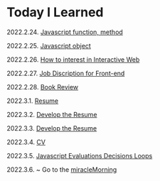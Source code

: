 # Today I Learned

2022.2.24. [Javascript function, method](https://yezzi.tistory.com/28)

2022.2.25. [Javascript object](https://yezzi.tistory.com/28)

2022.2.26. [How to interest in Interactive Web](https://yezzi.tistory.com/29)

2022.2.27. [Job Discription for Front-end](https://yezzi.tistory.com/30)

2022.2.28. [Book Review](https://yezzi.tistory.com/26)

2022.3.1. [Resume](https://catnip-gymnast-270.notion.site/Yeji-Seo-0b2a508a1cbd4cfb94c151b50cec263b)

2022.3.2. [Develop the Resume](https://catnip-gymnast-270.notion.site/Yeji-Seo-0b2a508a1cbd4cfb94c151b50cec263b)

2022.3.3. [Develop the Resume](https://catnip-gymnast-270.notion.site/Yeji-Seo-0b2a508a1cbd4cfb94c151b50cec263b)

2022.3.4. [CV](https://catnip-gymnast-270.notion.site/CV-45b2eb6664c8460ea67865bc86bf29c2)

2022.3.5. [Javascript Evaluations Decisions Loops](https://yezzi.tistory.com/31)

2022.3.6. ~ Go to the [miracleMorning](https://github.com/luvu2/miracleMorning)
